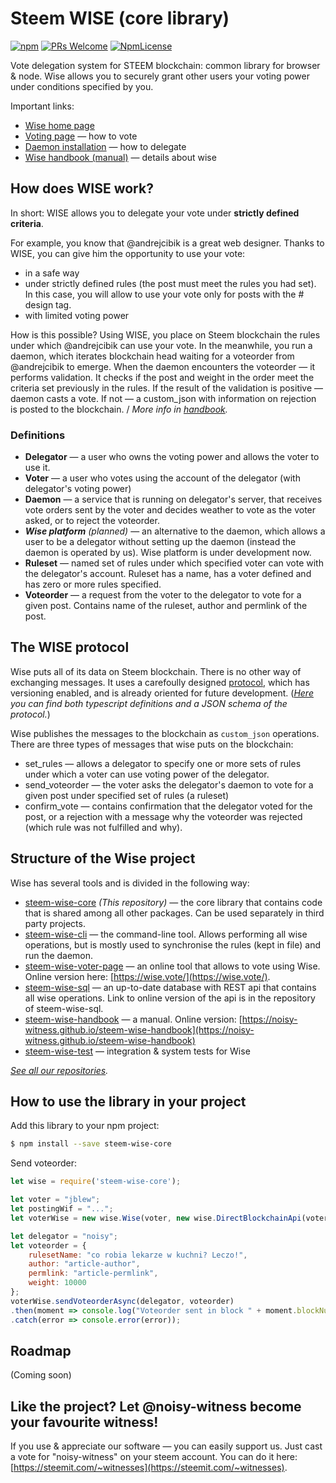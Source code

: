 # Steem WISE (core library)


[![npm](https://img.shields.io/npm/v/steem-wise-core.svg?style=flat-square)](https://www.npmjs.com/package/steem-wise-core) [![PRs Welcome](https://img.shields.io/badge/PRs-welcome-brightgreen.svg?style=flat-square)](http://makeapullrequest.com) [![NpmLicense](https://img.shields.io/npm/l/steem-wise-core.svg?style=flat-square)](https://www.npmjs.com/package/steem-wise-core)



Vote delegation system for STEEM blockchain: common library for browser & node. Wise allows you to securely grant other users your voting power under conditions specified by you.

Important links:

- [Wise home page](https://noisy-witness.github.io/steem-wise-handbook/)
- [Voting page](https://wise.vote/)  — how to vote
- [Daemon installation](https://noisy-witness.github.io/steem-wise-handbook/installation) — how to delegate
- [Wise handbook (manual)](https://noisy-witness.github.io/steem-wise-handbook/introduction) — details about wise



## How does WISE work?

In short: WISE allows you to delegate your vote under **strictly defined criteria**.

For example, you know that @andrejcibik is a great web designer. Thanks to WISE, you can give him the opportunity to use your vote:

- in a safe way
- under strictly defined rules (the post must meet the rules you had set). In this case, you will allow to use your vote only for posts with the # design tag.
- with limited voting power

How is this possible? Using WISE, you place on Steem blockchain the rules under which @andrejcibik can use your vote. In the meanwhile, you run a daemon, which iterates blockchain head waiting for a voteorder from @andrejcibik to emerge. When the daemon encounters the voteorder — it performs validation. It checks if the post and weight in the order meet the criteria set previously in the rules. If the result of the validation is positive — daemon casts a vote. If not — a custom_json with information on rejection is posted to the blockchain. / _More info in [handbook](https://noisy-witness.github.io/steem-wise-handbook/introduction)._



### Definitions

- **Delegator** — a user who owns the voting power and allows the voter to use it.
- **Voter** — a user who votes using the account of the delegator (with delegator's voting power)
- **Daemon** — a service that is running on delegator's server, that receives vote orders sent by the voter and decides weather to vote as the voter asked, or to reject the voteorder.
- ***Wise platform*** *(planned)* — an alternative to the daemon, which allows a user to be a delegator without setting up the daemon (instead the daemon is operated by us). Wise platform is under development now.
- **Ruleset** — named set of rules under which specified voter can vote with the delegator's account. Ruleset has a name, has a voter defined and has zero or more rules specified.
- **Voteorder** — a request from the voter to the delegator to vote for a given post. Contains name of the ruleset, author and permlink of the post.



## The WISE protocol

Wise puts all of its data on Steem blockchain. There is no other way of exchanging messages. It uses a carefoully designed [protocol](https://github.com/noisy-witness/steem-wise-core/tree/master/src/protocol/versions), which has versioning enabled, and is already oriented for future development. (_[Here](https://github.com/noisy-witness/steem-wise-core/tree/master/src/protocol/versions/v2) you can find both typescript definitions and a JSON schema of the protocol._)

Wise publishes the messages to the blockchain as `custom_json` operations. There are three types of messages that wise puts on the blockchain:

- set_rules — allows a delegator to specify one or more sets of rules under which a voter can use voting power of the delegator.
- send_voteorder — the voter asks the delegator's daemon to vote for a given post under specified set of rules (a ruleset)
- confirm_vote — contains confirmation that the delegator voted for the post, or a rejection with a message why the voteorder was rejected (which rule was not fulfilled and why).



## Structure of the Wise project

Wise has several tools and is divided in the following way:

- [steem-wise-core](https://github.com/noisy-witness/steem-wise-core) *(This repository)* — the core library that contains code that is shared among all other packages. Can be used separately in third party projects.
- [steem-wise-cli](https://github.com/noisy-witness/steem-wise-cli) — the command-line tool. Allows performing all wise operations, but is mostly used to synchronise the rules (kept in file) and run the daemon.
- [steem-wise-voter-page](https://github.com/noisy-witness/steem-wise-voter-page) — an online tool that allows to vote using Wise. Online version here: [https://wise.vote/](https://wise.vote/).
- [steem-wise-sql](https://github.com/noisy-witness/steem-wise-sql) — an up-to-date database with REST api that contains all wise operations. Link to online version of the api is in the repository of steem-wise-sql.
- [steem-wise-handbook](https://github.com/noisy-witness/steem-wise-handbook) — a manual. Online version: [https://noisy-witness.github.io/steem-wise-handbook](https://noisy-witness.github.io/steem-wise-handbook)
- [steem-wise-test](https://github.com/noisy-witness/steem-wise-test) — integration & system tests for Wise

*[See all our repositories](https://github.com/noisy-witness).*



## How to use the library in your project

Add this library to your npm project:

```bash
$ npm install --save steem-wise-core
```

Send voteorder:

```js
let wise = require('steem-wise-core');

let voter = "jblew";
let postingWif = "...";
let voterWise = new wise.Wise(voter, new wise.DirectBlockchainApi(voter, postingWif));

let delegator = "noisy";
let voteorder = {
    rulesetName: "co robia lekarze w kuchni? Leczo!",
    author: "article-author",
    permlink: "article-permlink",
    weight: 10000
};
voterWise.sendVoteorderAsync(delegator, voteorder)
.then(moment => console.log("Voteorder sent in block " + moment.blockNum))
.catch(error => console.error(error));
```



## Roadmap

(Coming soon)



## Like the project? Let @noisy-witness become your favourite witness!

If you use & appreciate our software — you can easily support us. Just cast a vote for "noisy-witness" on your steem account. You can do it here: [https://steemit.com/~witnesses](https://steemit.com/~witnesses).


